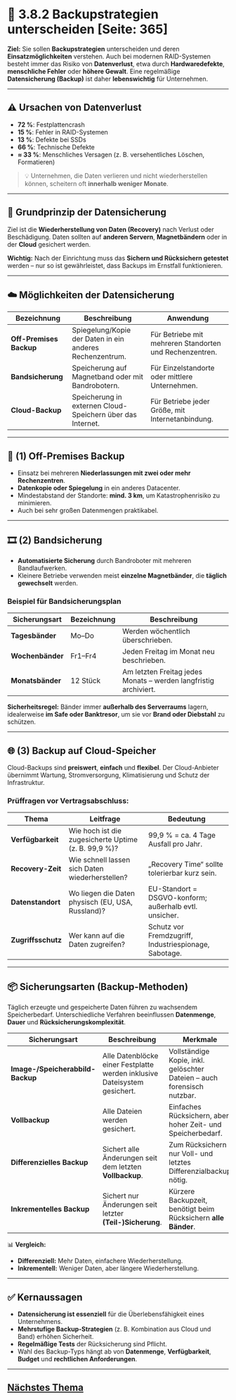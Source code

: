 # 💾 3.8.2 Backupstrategien unterscheiden [Seite: 365]

**Ziel:** Sie sollen **Backupstrategien** unterscheiden und deren **Einsatzmöglichkeiten** verstehen.
Auch bei modernen RAID-Systemen besteht immer das Risiko von **Datenverlust**, etwa durch **Hardwaredefekte**, **menschliche Fehler** oder **höhere Gewalt**.
Eine regelmäßige **Datensicherung (Backup)** ist daher **lebenswichtig** für Unternehmen.

---

## ⚠️ Ursachen von Datenverlust

* **72 %**: Festplattencrash
* **15 %**: Fehler in RAID-Systemen
* **13 %**: Defekte bei SSDs
* **66 %**: Technische Defekte
* **≈ 33 %**: Menschliches Versagen (z. B. versehentliches Löschen, Formatieren)

> 💡 Unternehmen, die Daten verlieren und nicht wiederherstellen können, scheitern oft **innerhalb weniger Monate**.

---

## 🧱 Grundprinzip der Datensicherung

Ziel ist die **Wiederherstellung von Daten (Recovery)** nach Verlust oder Beschädigung.
Daten sollten auf **anderen Servern**, **Magnetbändern** oder in der **Cloud** gesichert werden.

**Wichtig:**
Nach der Einrichtung muss das **Sichern und Rücksichern getestet** werden – nur so ist gewährleistet, dass Backups im Ernstfall funktionieren.

---

## ☁️ Möglichkeiten der Datensicherung

| Bezeichnung             | Beschreibung                                               | Anwendung                                               |
| ----------------------- | ---------------------------------------------------------- | ------------------------------------------------------- |
| **Off-Premises Backup** | Spiegelung/Kopie der Daten in ein anderes Rechenzentrum.   | Für Betriebe mit mehreren Standorten und Rechenzentren. |
| **Bandsicherung**       | Speicherung auf Magnetband oder mit Bandrobotern.          | Für Einzelstandorte oder mittlere Unternehmen.          |
| **Cloud-Backup**        | Speicherung in externen Cloud-Speichern über das Internet. | Für Betriebe jeder Größe, mit Internetanbindung.        |

---

## 🏢 (1) Off-Premises Backup

* Einsatz bei mehreren **Niederlassungen mit zwei oder mehr Rechenzentren**.
* **Datenkopie oder Spiegelung** in ein anderes Datacenter.
* Mindestabstand der Standorte: **mind. 3 km**, um Katastrophenrisiko zu minimieren.
* Auch bei sehr großen Datenmengen praktikabel.

---

## 🎞️ (2) Bandsicherung

* **Automatisierte Sicherung** durch Bandroboter mit mehreren Bandlaufwerken.
* Kleinere Betriebe verwenden meist **einzelne Magnetbänder**, die **täglich gewechselt** werden.

### Beispiel für Bandsicherungsplan

| Sicherungsart    | Bezeichnung | Beschreibung                                                     |
| ---------------- | ----------- | ---------------------------------------------------------------- |
| **Tagesbänder**  | Mo–Do       | Werden wöchentlich überschrieben.                                |
| **Wochenbänder** | Fr1–Fr4     | Jeden Freitag im Monat neu beschrieben.                          |
| **Monatsbänder** | 12 Stück    | Am letzten Freitag jedes Monats – werden langfristig archiviert. |

**Sicherheitsregel:**
Bänder immer **außerhalb des Serverraums** lagern, idealerweise **im Safe oder Banktresor**, um sie vor **Brand oder Diebstahl** zu schützen.

---

## 🌐 (3) Backup auf Cloud-Speicher

Cloud-Backups sind **preiswert**, **einfach** und **flexibel**.
Der Cloud-Anbieter übernimmt Wartung, Stromversorgung, Klimatisierung und Schutz der Infrastruktur.

### Prüffragen vor Vertragsabschluss:

| Thema              | Leitfrage                                            | Bedeutung                                              |
| ------------------ | ---------------------------------------------------- | ------------------------------------------------------ |
| **Verfügbarkeit**  | Wie hoch ist die zugesicherte Uptime (z. B. 99,9 %)? | 99,9 % = ca. 4 Tage Ausfall pro Jahr.                  |
| **Recovery-Zeit**  | Wie schnell lassen sich Daten wiederherstellen?      | „Recovery Time“ sollte tolerierbar kurz sein.          |
| **Datenstandort**  | Wo liegen die Daten physisch (EU, USA, Russland)?    | EU-Standort = DSGVO-konform; außerhalb evtl. unsicher. |
| **Zugriffsschutz** | Wer kann auf die Daten zugreifen?                    | Schutz vor Fremdzugriff, Industriespionage, Sabotage.  |

---

## 📦 Sicherungsarten (Backup-Methoden)

Täglich erzeugte und gespeicherte Daten führen zu wachsendem Speicherbedarf.
Unterschiedliche Verfahren beeinflussen **Datenmenge**, **Dauer** und **Rücksicherungskomplexität**.

| Sicherungsart                    | Beschreibung                                                              | Merkmale                                                                |
| -------------------------------- | ------------------------------------------------------------------------- | ----------------------------------------------------------------------- |
| **Image-/Speicherabbild-Backup** | Alle Datenblöcke einer Festplatte werden inklusive Dateisystem gesichert. | Vollständige Kopie, inkl. gelöschter Dateien – auch forensisch nutzbar. |
| **Vollbackup**                   | Alle Dateien werden gesichert.                                            | Einfaches Rücksichern, aber hoher Zeit- und Speicherbedarf.             |
| **Differenzielles Backup**       | Sichert alle Änderungen seit dem letzten **Vollbackup**.                  | Zum Rücksichern nur Voll- und letztes Differenzialbackup nötig.         |
| **Inkrementelles Backup**        | Sichert nur Änderungen seit letzter **(Teil-)Sicherung**.                 | Kürzere Backupzeit, benötigt beim Rücksichern **alle Bänder**.          |

📊 **Vergleich:**

* **Differenziell:** Mehr Daten, einfachere Wiederherstellung.
* **Inkrementell:** Weniger Daten, aber längere Wiederherstellung.

---

## ✅ Kernaussagen

* **Datensicherung ist essenziell** für die Überlebensfähigkeit eines Unternehmens.
* **Mehrstufige Backup-Strategien** (z. B. Kombination aus Cloud und Band) erhöhen Sicherheit.
* **Regelmäßige Tests** der Rücksicherung sind Pflicht.
* Wahl des Backup-Typs hängt ab von **Datenmenge**, **Verfügbarkeit**, **Budget** und **rechtlichen Anforderungen**.

---

## [Nächstes Thema](./3.8.3_Netzwerksicherheit_herstellen.md)